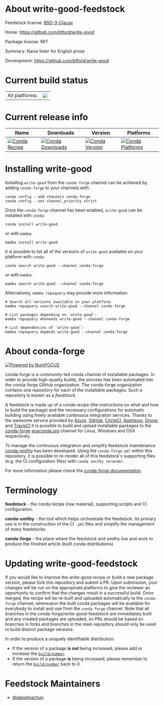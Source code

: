 About write-good-feedstock
==========================

Feedstock license: [BSD-3-Clause](https://github.com/conda-forge/write-good-feedstock/blob/main/LICENSE.txt)

Home: https://github.com/btford/write-good

Package license: MIT

Summary: Naive linter for English prose

Development: https://github.com/btford/write-good

Current build status
====================


<table><tr><td>All platforms:</td>
    <td>
      <a href="https://dev.azure.com/conda-forge/feedstock-builds/_build/latest?definitionId=24232&branchName=main">
        <img src="https://dev.azure.com/conda-forge/feedstock-builds/_apis/build/status/write-good-feedstock?branchName=main">
      </a>
    </td>
  </tr>
</table>

Current release info
====================

| Name | Downloads | Version | Platforms |
| --- | --- | --- | --- |
| [![Conda Recipe](https://img.shields.io/badge/recipe-write--good-green.svg)](https://anaconda.org/conda-forge/write-good) | [![Conda Downloads](https://img.shields.io/conda/dn/conda-forge/write-good.svg)](https://anaconda.org/conda-forge/write-good) | [![Conda Version](https://img.shields.io/conda/vn/conda-forge/write-good.svg)](https://anaconda.org/conda-forge/write-good) | [![Conda Platforms](https://img.shields.io/conda/pn/conda-forge/write-good.svg)](https://anaconda.org/conda-forge/write-good) |

Installing write-good
=====================

Installing `write-good` from the `conda-forge` channel can be achieved by adding `conda-forge` to your channels with:

```
conda config --add channels conda-forge
conda config --set channel_priority strict
```

Once the `conda-forge` channel has been enabled, `write-good` can be installed with `conda`:

```
conda install write-good
```

or with `mamba`:

```
mamba install write-good
```

It is possible to list all of the versions of `write-good` available on your platform with `conda`:

```
conda search write-good --channel conda-forge
```

or with `mamba`:

```
mamba search write-good --channel conda-forge
```

Alternatively, `mamba repoquery` may provide more information:

```
# Search all versions available on your platform:
mamba repoquery search write-good --channel conda-forge

# List packages depending on `write-good`:
mamba repoquery whoneeds write-good --channel conda-forge

# List dependencies of `write-good`:
mamba repoquery depends write-good --channel conda-forge
```


About conda-forge
=================

[![Powered by
NumFOCUS](https://img.shields.io/badge/powered%20by-NumFOCUS-orange.svg?style=flat&colorA=E1523D&colorB=007D8A)](https://numfocus.org)

conda-forge is a community-led conda channel of installable packages.
In order to provide high-quality builds, the process has been automated into the
conda-forge GitHub organization. The conda-forge organization contains one repository
for each of the installable packages. Such a repository is known as a *feedstock*.

A feedstock is made up of a conda recipe (the instructions on what and how to build
the package) and the necessary configurations for automatic building using freely
available continuous integration services. Thanks to the awesome service provided by
[Azure](https://azure.microsoft.com/en-us/services/devops/), [GitHub](https://github.com/),
[CircleCI](https://circleci.com/), [AppVeyor](https://www.appveyor.com/),
[Drone](https://cloud.drone.io/welcome), and [TravisCI](https://travis-ci.com/)
it is possible to build and upload installable packages to the
[conda-forge](https://anaconda.org/conda-forge) [anaconda.org](https://anaconda.org/)
channel for Linux, Windows and OSX respectively.

To manage the continuous integration and simplify feedstock maintenance
[conda-smithy](https://github.com/conda-forge/conda-smithy) has been developed.
Using the ``conda-forge.yml`` within this repository, it is possible to re-render all of
this feedstock's supporting files (e.g. the CI configuration files) with ``conda smithy rerender``.

For more information please check the [conda-forge documentation](https://conda-forge.org/docs/).

Terminology
===========

**feedstock** - the conda recipe (raw material), supporting scripts and CI configuration.

**conda-smithy** - the tool which helps orchestrate the feedstock.
                   Its primary use is in the construction of the CI ``.yml`` files
                   and simplify the management of *many* feedstocks.

**conda-forge** - the place where the feedstock and smithy live and work to
                  produce the finished article (built conda distributions)


Updating write-good-feedstock
=============================

If you would like to improve the write-good recipe or build a new
package version, please fork this repository and submit a PR. Upon submission,
your changes will be run on the appropriate platforms to give the reviewer an
opportunity to confirm that the changes result in a successful build. Once
merged, the recipe will be re-built and uploaded automatically to the
`conda-forge` channel, whereupon the built conda packages will be available for
everybody to install and use from the `conda-forge` channel.
Note that all branches in the conda-forge/write-good-feedstock are
immediately built and any created packages are uploaded, so PRs should be based
on branches in forks and branches in the main repository should only be used to
build distinct package versions.

In order to produce a uniquely identifiable distribution:
 * If the version of a package **is not** being increased, please add or increase
   the [``build/number``](https://docs.conda.io/projects/conda-build/en/latest/resources/define-metadata.html#build-number-and-string).
 * If the version of a package **is** being increased, please remember to return
   the [``build/number``](https://docs.conda.io/projects/conda-build/en/latest/resources/define-metadata.html#build-number-and-string)
   back to 0.

Feedstock Maintainers
=====================

* [@danielnachun](https://github.com/danielnachun/)

